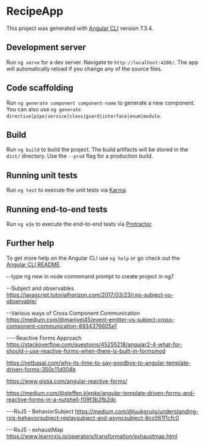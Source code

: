 # RecipeApp

This project was generated with [Angular CLI](https://github.com/angular/angular-cli) version 7.3.4.

## Development server

Run `ng serve` for a dev server. Navigate to `http://localhost:4200/`. The app will automatically reload if you change any of the source files.

## Code scaffolding

Run `ng generate component component-name` to generate a new component. You can also use `ng generate directive|pipe|service|class|guard|interface|enum|module`.

## Build

Run `ng build` to build the project. The build artifacts will be stored in the `dist/` directory. Use the `--prod` flag for a production build.

## Running unit tests

Run `ng test` to execute the unit tests via [Karma](https://karma-runner.github.io).

## Running end-to-end tests

Run `ng e2e` to execute the end-to-end tests via [Protractor](http://www.protractortest.org/).

## Further help

To get more help on the Angular CLI use `ng help` or go check out the [Angular CLI README](https://github.com/angular/angular-cli/blob/master/README.md).



--type ng new in node commmand prompt to create project in ng7


--Subject and observables
https://javascript.tutorialhorizon.com/2017/03/23/rxjs-subject-vs-observable/

--Various ways of Cross Component Communication
https://medium.com/@manivel45/event-emitter-vs-subject-cross-component-communication-8934376605e1

----Reactive Forms Approach
https://stackoverflow.com/questions/45255218/angular2-4-what-for-should-i-use-reactive-forms-when-there-is-built-in-formsmod

https://netbasal.com/why-its-time-to-say-goodbye-to-angular-template-driven-forms-350c11d004b

https://www.gistia.com/angular-reactive-forms/

https://medium.com/@steffen.klepke/angular-template-driven-forms-and-reactive-forms-in-a-nutshell-f09f3b2fb2dc

---RxJS - BehaviorSubject
https://medium.com/@luukgruijs/understanding-rxjs-behaviorsubject-replaysubject-and-asyncsubject-8cc061f1cfc0

---RxJS - exhaustMap
https://www.learnrxjs.io/operators/transformation/exhaustmap.html

